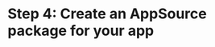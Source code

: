 # Step 4: Create an AppSource package for your app

<!-- https://docs.microsoft.com/en-us/dynamics365/customer-engagement/developer/create-package-app-appsource -->